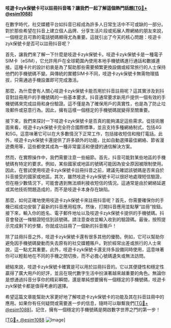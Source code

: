 **吱遊卡zyk保號卡可以註冊抖音嗎？讓我們一起了解這個熱門話題[[TG💪+ @esim1088](https://t.me/s/esim1088)]**

在數字時代，社交媒體平台如抖音已經成為許多人日常生活中不可或缺的一部分。對於那些希望在抖音上建立個人品牌、分享生活片段或拓展人際網絡的朋友來說，一個穩定且可靠的電話號碼顯得尤為重要。這就引出了今天的核心問題：吱遊卡zyk保號卡是否可以註冊抖音呢？

首先，讓我們來了解一下什麼是吱遊卡zyk保號卡。吱遊卡zyk保號卡是一種電子SIM卡（eSIM），它允許用戶在全球範圍內使用本地手機號碼進行通話和數據連接。這種卡片的設計初衷是為了幫助那些需要頻繁更換設備或經常旅行的人士保持他們的手機號碼不變。與傳統的實體SIM卡不同，吱遊卡zyk保號卡無需物理插拔，只需通過手機設置即可完成激活。

那麼，為什麼會有人關心吱遊卡zyk保號卡能否用於抖音註冊呢？這其實涉及到抖音對註冊用戶的手機號碼的一些基本要求。抖音通常要求新用戶提供一個有效的手機號碼來完成註冊和身份驗證。這不僅是為了確保用戶的真實性，也是為了防止垃圾郵件或惡意行為。因此，擁有這樣一個穩定的手機號碼就變得至關重要。

接下來，我們來探討一下吱遊卡zyk保號卡是否真的能夠滿足這些需求。從技術層面來看，吱遊卡zyk保號卡完全符合國際標準，並且支持多種網絡制式，包括4G和5G。這意味著它可以在大多數情況下正常工作，包括接收短信和撥打電話。此外，吱遊卡zyk保號卡還提供了許多額外的功能，比如自動選擇最佳網絡、節省漫遊費用等，這些都使其成為一種非常靈活和便捷的通信解決方案。

然而，在實際操作中，我們需要注意一些細節。首先，抖音可能對某些地區的手機號碼有特定的要求。例如，某些國家或地區的號碼可能因為安全原因被限制使用。因此，在嘗試使用吱遊卡zyk保號卡註冊抖音之前，建議先確認該號碼是否來自於抖音接受的國家或地區。其次，雖然吱遊卡zyk保號卡可以很好地處理短信驗證，但在極少數情況下，可能會遇到無法順利接收短信的情況。這通常是由於網絡延遲或其他技術問題造成的，而不是吱遊卡本身存在缺陷。

那麼，如何正確地使用吱遊卡zyk保號卡來註冊抖音呢？首先，你需要確保你的手機已經成功安裝了最新的抖音應用程序。然後，打開抖音應用並點擊“註冊”按鈕。接下來，輸入你的姓名、電子郵件地址以及吱遊卡zyk保號卡提供的手機號碼。抖音會發送一條驗證短信到該號碼，請注意查收並輸入收到的驗證碼。最後，按照提示完成剩下的步驟，你就成功註冊了一個新的抖音賬戶！

除了註冊抖音之外，吱遊卡zyk保號卡還有很多其他的優勢。例如，它可以幫助你避免因手機號碼變動而失去原有的社交媒體賬戶。對於經常出差或旅行的人士來說，這一點尤其重要。此外，吱遊卡zyk保號卡還支持多設備同時使用，這意味著你可以輕鬆地在不同的手機之間切換，而不必擔心號碼遺失或無法訪問。

總結來說，吱遊卡zyk保號卡確實是可以用於註冊抖音的。它以其便捷性和穩定性贏得了廣大用戶的好評，並且在現代數字生活中扮演著越來越重要的角色。無論你是想通過抖音分享你的精彩瞬間，還是單純想要擁有一個穩定的手機號碼，吱遊卡zyk保號卡都是值得考慮的選擇。

希望這篇文章能幫助大家更好地了解吱遊卡zyk保號卡的功能及其在抖音註冊中的應用。如果你有任何疑問或需要進一步的信息，隨時可以聯繫我們[[TG💪+ @esim1088](https://t.me/s/esim1088)]。記住，擁有一個穩定的手機號碼是開啟數字世界之門的第一步！

[[TG💪+ @esim1088](https://t.me/s/esim1088) ![Image](https://i.postimg.cc/4NQfJmqS/Snipaste-2025-05-13-00-14-12.png)]